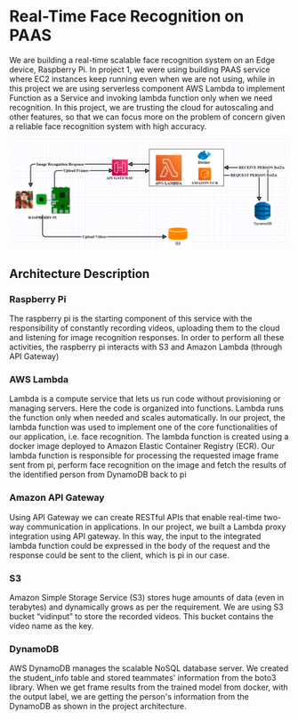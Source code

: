 # Real-Time Face Recognition on PAAS
We are building a real-time scalable face recognition system on an Edge device, Raspberry Pi. In project 1, we were using building PAAS service where EC2 instances keep running even when we are not using, while in this project we are using serverless component AWS Lambda to implement Function as a Service and invoking lambda function only when we need recognition.  In this project, we are trusting the cloud for autoscaling and other features, so that we can focus more on the problem of concern given a reliable face recognition system with high accuracy.

![alt text](PAAS.png)


## Architecture Description

### Raspberry Pi

The raspberry pi is the starting component of this service with the responsibility of constantly recording videos, uploading them to the cloud and listening for image recognition responses. In order to perform all these activities, the raspberry pi interacts with S3 and Amazon Lambda (through API Gateway)

### AWS Lambda

Lambda is a compute service that lets us run code without provisioning or managing servers. Here the code is organized into functions. Lambda runs the function only when needed and scales automatically. In our project, the lambda function was used to implement one of the core functionalities of our application, i.e. face recognition. The lambda function is created using a docker image deployed to Amazon Elastic Container Registry (ECR). Our lambda function is responsible for processing the requested image frame sent from pi, perform face recognition on the image and fetch the results of the identified person from DynamoDB back to pi


### Amazon API Gateway

Using API Gateway we can create RESTful APIs that enable real-time two-way communication in applications. In our project, we built a Lambda proxy integration using API gateway. In this way, the input to the integrated lambda function could be expressed in the body of the request and the response could be sent to the client, which is pi in our case.


### S3
Amazon Simple Storage Service (S3) stores huge amounts of data (even in terabytes) and dynamically grows as per the requirement. We are using S3 bucket “vidinput” to store the recorded videos. This bucket contains the video name as the key.

### DynamoDB

AWS DynamoDB manages the scalable NoSQL database server. We created the student_info table and stored teammates' information from the boto3 library. When we get frame results from the trained model from docker, with the output label, we are getting the person's information from the DynamoDB as shown in the project architecture.




<!-- ### Custom face-recognition model
https://drive.google.com/drive/folders/1qrNfLNGy0WS8_L82BnHh-5EwQwSGUYwJ?usp=sharing

### Instruction to use this project
    - Power on the raspberry pi.
    - Connect to it via monitor or ssh.
    - Install required python modules using the pip install command.
    - Transfer the python file via SCP.
    - To run the real-time face recognition application, go the the appropriate folder & execute the following command: python vid.py

### AWS Credentials
    Access key ID: AKIAU26NNX3KUZL2A6KE
    Secret access key: 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
    Region: US East (N. Virginia) us-east-1

### S3 Bucket Name
    vidinput

### DynamoDB Table
    Table Name: student_info
    Partition Key: label
### API Gateway
    uri = 'https://i94akakfz7.execute-api.us-east-1.amazonaws.com/test/facerecognition'
    message = {"imgStr": img_as_string, "imgName": filename}

### AWS Lambda
    Function Name: faceRecognitionCore
    Invocation Type: http request through API gateway

### Team:57
    Mani Sai Tejaswy Valluri (mvallur2@asu.edu)
    Pavan Mallina (pmallina@asu.edu)
    Takshshila Rawat (trawat2@asu.edu) -->
